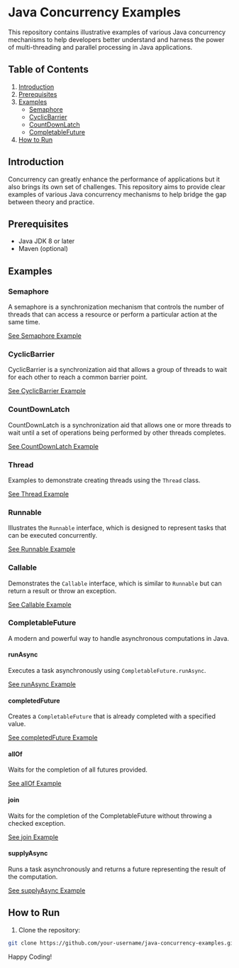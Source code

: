 # Java Concurrency Examples

This repository contains illustrative examples of various Java concurrency mechanisms to help developers better understand and harness the power of multi-threading and parallel processing in Java applications.

## Table of Contents

1. [Introduction](#introduction)
2. [Prerequisites](#prerequisites)
3. [Examples](#examples)
    - [Semaphore](#semaphore)
    - [CyclicBarrier](#cyclicbarrier)
    - [CountDownLatch](#countdownlatch)
    - [CompletableFuture](#completableFuture)
4. [How to Run](#how-to-run)


## Introduction

Concurrency can greatly enhance the performance of applications but it also brings its own set of challenges. This repository aims to provide clear examples of various Java concurrency mechanisms to help bridge the gap between theory and practice.

## Prerequisites

- Java JDK 8 or later
- Maven (optional)

## Examples

### Semaphore

A semaphore is a synchronization mechanism that controls the number of threads that can access a resource or perform a particular action at the same time.

[See Semaphore Example](./src/main/java/semaphore)

### CyclicBarrier

CyclicBarrier is a synchronization aid that allows a group of threads to wait for each other to reach a common barrier point.

[See CyclicBarrier Example](./src/main/java/cyclicbarrier)

### CountDownLatch

CountDownLatch is a synchronization aid that allows one or more threads to wait until a set of operations being performed by other threads completes.

[See CountDownLatch Example](./src/main/java/countdownlatch)

### Thread

Examples to demonstrate creating threads using the `Thread` class.

[See Thread Example](./src/main/java/thread)

### Runnable

Illustrates the `Runnable` interface, which is designed to represent tasks that can be executed concurrently.

[See Runnable Example](./src/main/java/runnable)

### Callable

Demonstrates the `Callable` interface, which is similar to `Runnable` but can return a result or throw an exception.

[See Callable Example](./src/main/java/callable)

### CompletableFuture

A modern and powerful way to handle asynchronous computations in Java.

#### runAsync

Executes a task asynchronously using `CompletableFuture.runAsync`.

[See runAsync Example](./src/main/java/completablefuture/runasync)

#### completedFuture

Creates a `CompletableFuture` that is already completed with a specified value.

[See completedFuture Example](./src/main/java/completablefuture/completedfuture)

#### allOf

Waits for the completion of all futures provided.

[See allOf Example](./src/main/java/completablefuture/allof)

#### join

Waits for the completion of the CompletableFuture without throwing a checked exception.

[See join Example](./src/main/java/completablefuture/join)

#### supplyAsync

Runs a task asynchronously and returns a future representing the result of the computation.

[See supplyAsync Example](./src/main/java/completablefuture/supplyasync)

## How to Run

1. Clone the repository:

```bash
git clone https://github.com/your-username/java-concurrency-examples.git
```


Happy Coding!